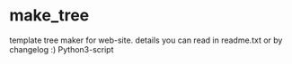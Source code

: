# make_tree
template tree maker for web-site.
details you can read in readme.txt or by changelog :)
Python3-script
